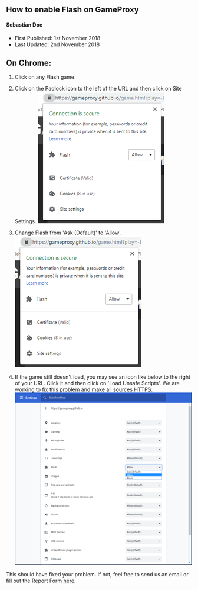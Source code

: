 ## How to enable Flash on GameProxy
#### Sebastian Doe
* First Published: 1st November 2018
* Last Updated: 2nd November 2018

## On Chrome:

1. Click on any Flash game.
2. Click on the Padlock icon to the left of the URL and then click on Site Settings.
    ![Site Settings](/media/Help%20Centre/Article%200003/SiteSettings.PNG)

3. Change Flash from 'Ask (Default)' to 'Allow'.
    ![Site Settings](/media/Help%20Centre/Article%200003/SiteSettings.PNG)

4. If the game still doesn't load, you may see an icon like below to the right of your URL. Click it and then click on 'Load Unsafe Scripts'. We are working to fix this problem and make all sources HTTPS.
    ![Click 'Load unsafe scripts'.](/media/Help%20Centre/Article%200003/Allowances.PNG)

This should have fixed your problem. If not, feel free to send us an email or fill out the Report Form [here](https://gameproxy.github.io/report.html).